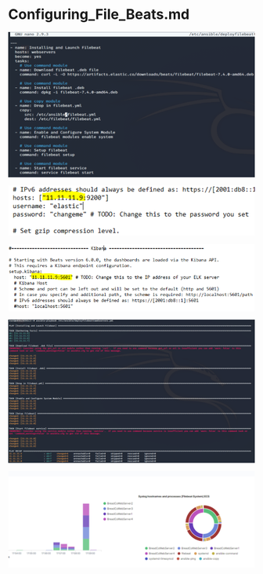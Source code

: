 # Configuring_File_Beats.md

![](https://github.com/Bradley-Stradling/BreadCo_Elk_Stack/blob/master/Images/File_Beats/Snip_1.png?raw=true)

![](https://github.com/Bradley-Stradling/BreadCo_Elk_Stack/blob/master/Images/File_Beats/Snip_2.png?raw=true)

![](https://github.com/Bradley-Stradling/BreadCo_Elk_Stack/blob/master/Images/File_Beats/Snip_3.png?raw=true)

![](https://github.com/Bradley-Stradling/BreadCo_Elk_Stack/blob/master/Images/File_Beats/Snip_4.png?raw=true)

![](https://github.com/Bradley-Stradling/BreadCo_Elk_Stack/blob/master/Images/File_Beats/Snip_5.png?raw=true)
